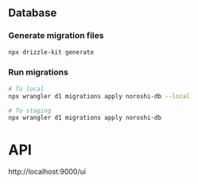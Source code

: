 
## Database

### Generate migration files

```bash
npx drizzle-kit generate
```

### Run migrations

```bash
# To local
npx wrangler d1 migrations apply noroshi-db --local

# To staging
npx wrangler d1 migrations apply noroshi-db
```

# API

http://localhost:9000/ui
